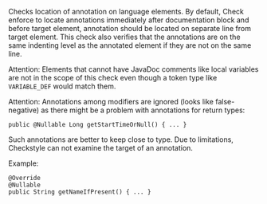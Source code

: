 Checks location of annotation on language elements. By default, Check
enforce to locate annotations immediately after documentation block and
before target element, annotation should be located on separate line
from target element. This check also verifies that the annotations are
on the same indenting level as the annotated element if they are not on
the same line.

Attention: Elements that cannot have JavaDoc comments like local
variables are not in the scope of this check even though a token type
like `VARIABLE_DEF` would match them.

Attention: Annotations among modifiers are ignored (looks like
false-negative) as there might be a problem with annotations for return
types:

    public @Nullable Long getStartTimeOrNull() { ... }

Such annotations are better to keep close to type. Due to limitations,
Checkstyle can not examine the target of an annotation.

Example:

``` 
@Override
@Nullable
public String getNameIfPresent() { ... }
        
```
